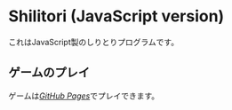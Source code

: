 # Shilitori (JavaScript version)
これはJavaScript製のしりとりプログラムです。

## ゲームのプレイ
ゲームは<em>[GitHub Pages](https://ryofuji2005.github.io/ShilitoriJS/shilitori.html)</em>でプレイできます。

